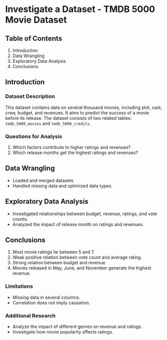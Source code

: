 # Investigate a Dataset - TMDB 5000 Movie Dataset

## Table of Contents
1. Introduction
2. Data Wrangling
3. Exploratory Data Analysis
4. Conclusions

## Introduction

### Dataset Description
This dataset contains data on several thousand movies, including plot, cast, crew, budget, and revenues. It aims to predict the success of a movie before its release. The dataset consists of two related tables: `tmdb_5000_movies` and `tmdb_5000_credits`.

### Questions for Analysis
1. Which factors contribute to higher ratings and revenues?
2. Which release months get the highest ratings and revenues?

## Data Wrangling
- Loaded and merged datasets.
- Handled missing data and optimized data types.

## Exploratory Data Analysis
- Investigated relationships between budget, revenue, ratings, and vote counts.
- Analyzed the impact of release month on ratings and revenues.

## Conclusions
1. Most movie ratings lie between 5 and 7.
2. Weak positive relation between vote count and average rating.
3. Strong relation between budget and revenue.
4. Movies released in May, June, and November generate the highest revenue.

### Limitations
- Missing data in several columns.
- Correlation does not imply causation.

### Additional Research
- Analyze the impact of different genres on revenue and ratings.
- Investigate how movie popularity affects ratings.
